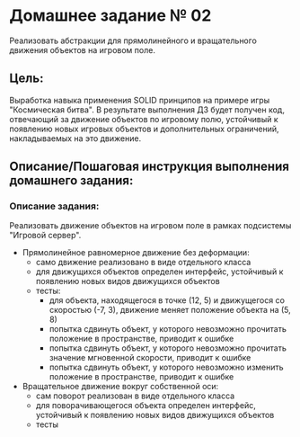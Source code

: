 # Домашнее задание № 02
Реализовать абстракции для прямолинейного и вращательного движения объектов на игровом поле.

## Цель:
Выработка навыка применения SOLID принципов на примере игры "Космическая битва".
В результате выполнения ДЗ будет получен код, отвечающий за движение объектов по игровому полю, 
устойчивый к появлению новых игровых объектов и дополнительных ограничений, накладываемых на это движение.

## Описание/Пошаговая инструкция выполнения домашнего задания:

### Описание задания:
Реализовать движение объектов на игровом поле в рамках подсистемы "Игровой сервер".
- Прямолинейное равномерное движение без деформации: 
  - само движение реализовано в виде отдельного класса
  - для движущихся объектов определен интерфейс, устойчивый к появлению новых видов движущихся объектов 
  - тесты:
    - для объекта, находящегося в точке (12, 5) и движущегося со скоростью (-7, 3), движение меняет положение объекта на (5, 8)
    - попытка сдвинуть объект, у которого невозможно прочитать положение в пространстве, приводит к ошибке
    - попытка сдвинуть объект, у которого невозможно прочитать значение мгновенной скорости, приводит к ошибке
    - попытка сдвинуть объект, у которого невозможно изменить положение в пространстве, приводит к ошибке
- Вращательное движение вокруг собственной оси:
  - сам поворот реализован в виде отдельного класса
  - для поворачивающегося объекта определен интерфейс, устойчивый к появлению новых видов движущихся объектов
  - тесты
